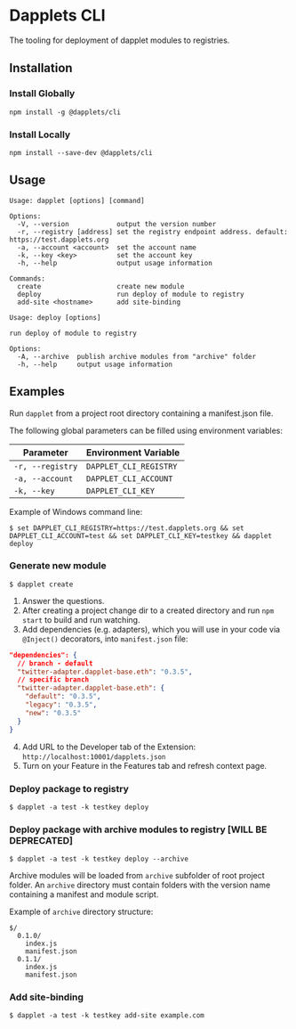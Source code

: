 # Dapplets CLI
The tooling for deployment of dapplet modules to registries.

## Installation
### Install Globally
```
npm install -g @dapplets/cli
```
### Install Locally
```
npm install --save-dev @dapplets/cli
```

## Usage
```
Usage: dapplet [options] [command]

Options:
  -V, --version            output the version number
  -r, --registry [address] set the registry endpoint address. default: https://test.dapplets.org
  -a, --account <account>  set the account name
  -k, --key <key>          set the account key
  -h, --help               output usage information

Commands:
  create                   create new module
  deploy                   run deploy of module to registry
  add-site <hostname>      add site-binding
```

```
Usage: deploy [options]

run deploy of module to registry

Options:
  -A, --archive  publish archive modules from "archive" folder
  -h, --help     output usage information
```

## Examples
Run `dapplet` from a project root directory containing a manifest.json file.

The following global parameters can be filled using environment variables:

| Parameter | Environment Variable |
| --------- | -------------------- |
| `-r, --registry` | `DAPPLET_CLI_REGISTRY` |
| `-a, --account` | `DAPPLET_CLI_ACCOUNT` |
| `-k, --key` | `DAPPLET_CLI_KEY` |

Example of Windows command line:
```
$ set DAPPLET_CLI_REGISTRY=https://test.dapplets.org && set DAPPLET_CLI_ACCOUNT=test && set DAPPLET_CLI_KEY=testkey && dapplet deploy
```

### Generate new module
```
$ dapplet create
```

1. Answer the questions. 
2. After creating a project change dir to a created directory and run `npm start` to build and run watching.
3. Add dependencies (e.g. adapters), which you will use in your code via `@Inject()` decorators, into `manifest.json` file:
```json
"dependencies": {
  // branch - default
  "twitter-adapter.dapplet-base.eth": "0.3.5",
  // specific branch
  "twitter-adapter.dapplet-base.eth": {
    "default": "0.3.5",
    "legacy": "0.3.5",
    "new": "0.3.5"
  }
}
```
4. Add URL to the Developer tab of the Extension: `http://localhost:10001/dapplets.json`
5. Turn on your Feature in the Features tab and refresh context page.

### Deploy package to registry
```
$ dapplet -a test -k testkey deploy
```

### Deploy package with archive modules to registry **[WILL BE DEPRECATED]**
```
$ dapplet -a test -k testkey deploy --archive
```

Archive modules will be loaded from `archive` subfolder of root project folder. An `archive` directory must contain folders with the version name containing a manifest and module script. 

Example of `archive` directory structure:
```
$/
  0.1.0/
    index.js
    manifest.json
  0.1.1/
    index.js
    manifest.json
```

### Add site-binding
```
$ dapplet -a test -k testkey add-site example.com
```